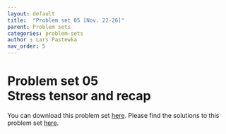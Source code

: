 ```yaml
---
layout: default
title:  "Problem set 05 [Nov. 22-26]"
parent: Problem sets
categories: problem-sets
author : Lars Pastewka
nav_order: 5
---
```


# Problem set 05 <br/> Stress tensor and recap

You can download this problem set [here](exercise_05_students.pdf). Please find the solutions to this problem set [here](exercise_05_solutions.pdf).

